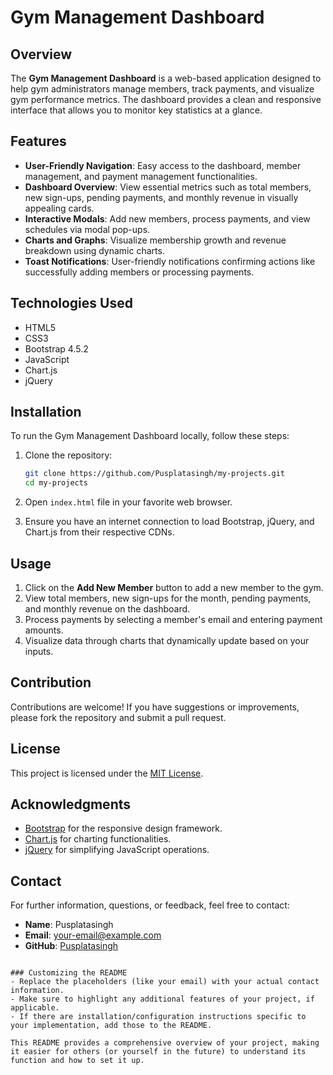 # Gym Management Dashboard

## Overview
The **Gym Management Dashboard** is a web-based application designed to help gym administrators manage members, track payments, and visualize gym performance metrics. The dashboard provides a clean and responsive interface that allows you to monitor key statistics at a glance.

## Features
- **User-Friendly Navigation**: Easy access to the dashboard, member management, and payment management functionalities.
- **Dashboard Overview**: View essential metrics such as total members, new sign-ups, pending payments, and monthly revenue in visually appealing cards.
- **Interactive Modals**: Add new members, process payments, and view schedules via modal pop-ups.
- **Charts and Graphs**: Visualize membership growth and revenue breakdown using dynamic charts.
- **Toast Notifications**: User-friendly notifications confirming actions like successfully adding members or processing payments.

## Technologies Used
- HTML5
- CSS3
- Bootstrap 4.5.2
- JavaScript
- Chart.js
- jQuery

## Installation
To run the Gym Management Dashboard locally, follow these steps:

1. Clone the repository:
   ```bash
   git clone https://github.com/Pusplatasingh/my-projects.git
   cd my-projects
   ```

2. Open `index.html` file in your favorite web browser.

3. Ensure you have an internet connection to load Bootstrap, jQuery, and Chart.js from their respective CDNs.

## Usage
1. Click on the **Add New Member** button to add a new member to the gym.
2. View total members, new sign-ups for the month, pending payments, and monthly revenue on the dashboard.
3. Process payments by selecting a member's email and entering payment amounts.
4. Visualize data through charts that dynamically update based on your inputs.

## Contribution
Contributions are welcome! If you have suggestions or improvements, please fork the repository and submit a pull request.

## License
This project is licensed under the [MIT License](LICENSE).

## Acknowledgments
- [Bootstrap](https://getbootstrap.com/) for the responsive design framework.
- [Chart.js](https://www.chartjs.org/) for charting functionalities.
- [jQuery](https://jquery.com/) for simplifying JavaScript operations.

## Contact
For further information, questions, or feedback, feel free to contact:

- **Name**: Pusplatasingh
- **Email**: [your-email@example.com](mailto:your-pusplatasingh1104@gmail.com)
- **GitHub**: [Pusplatasingh](https://github.com/Pusplatasingh)
```

### Customizing the README
- Replace the placeholders (like your email) with your actual contact information.
- Make sure to highlight any additional features of your project, if applicable.
- If there are installation/configuration instructions specific to your implementation, add those to the README.

This README provides a comprehensive overview of your project, making it easier for others (or yourself in the future) to understand its function and how to set it up.